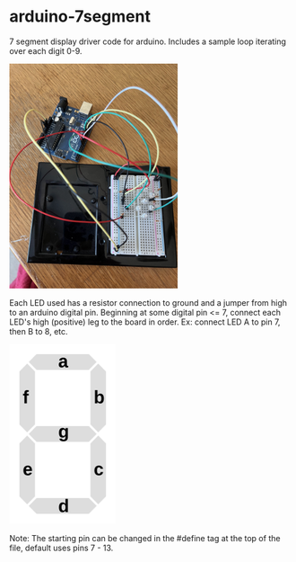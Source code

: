 # arduino-7segment
7 segment display driver code for arduino. Includes a sample loop iterating over each digit 0-9.

<img src="/gitres/board.jpg" width=300 height=400>

Each LED used has a resistor connection to ground and a jumper from high to
an arduino digital pin.
Beginning at some digital pin <= 7, connect each LED's high (positive) leg to 
the board in order. Ex: connect LED A to pin 7, then B to 8, etc. 

<img src="/gitres/7seg.png" width=190 height=320>

Note: The starting pin can be changed in the #define tag at the top of the file,
default uses pins 7 - 13.
